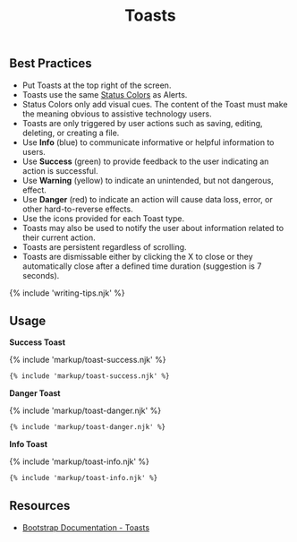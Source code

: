 ﻿---
title: Toasts
summary: Toasts are a lightweight notification relaying information related to the user's actions.
tags: components
layout: guide
eleventyNavigation:
  key: Toasts
  parent: Components
  order: 310
  excerpt: Toasts are a lightweight notification relaying information related to the user's actions.
  img: /img/illustrations/illus-toasts.svg
---

## Best Practices

- Put Toasts at the top right of the screen.
- Toasts use the same [Status Colors](/foundation/status-colors) as Alerts.
- Status Colors only add visual cues. The content of the Toast must make the meaning obvious to assistive technology users.
- Toasts are only triggered by user actions such as saving, editing, deleting, or creating a file.
- Use **Info** (blue) to communicate informative or helpful information to users.
- Use **Success** (green) to provide feedback to the user indicating an action is successful.
- Use **Warning** (yellow) to indicate an unintended, but not dangerous, effect.  
- Use **Danger** (red) to indicate an action will cause data loss, error, or other hard-to-reverse effects.
- Use the icons provided for each Toast type.
- Toasts may also be used to notify the user about information related to their current action.
- Toasts are persistent regardless of scrolling. 
- Toasts are dismissable either by clicking the X to close or they automatically close after a defined time duration (suggestion is 7 seconds).

{% include 'writing-tips.njk' %}

## Usage

**Success Toast**

{% include 'markup/toast-success.njk' %}

``` html
{% include 'markup/toast-success.njk' %}
```

**Danger Toast**

{% include 'markup/toast-danger.njk' %}

``` html
{% include 'markup/toast-danger.njk' %}
```

**Info Toast**

{% include 'markup/toast-info.njk' %}

``` html
{% include 'markup/toast-info.njk' %}
```

## Resources
* <a href="https://getbootstrap.com/docs/5.1/components/toasts/" target="_blank">Bootstrap Documentation - Toasts</a>
